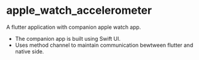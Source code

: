 # apple_watch_accelerometer

A flutter application with companion apple watch app. 
- The companion app is built using Swift UI. 
- Uses method channel to maintain communication bewtween flutter and native side. 


